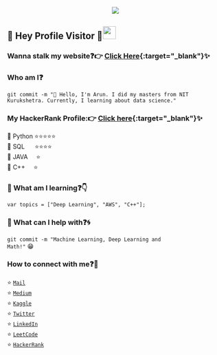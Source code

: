 <!--### Hi there 👋 -->

<!--
**arunrathi9/arunrathi9** is a ✨ _special_ ✨ repository because its `README.md` (this file) appears on your GitHub profile.

Here are some ideas to get you started:

- 🔭 I’m currently working on ...
- 🌱 I’m currently learning ...
- 👯 I’m looking to collaborate on ...
- 🤔 I’m looking for help with ...
- 💬 Ask me about ...
- 📫 How to reach me: ...
- 😄 Pronouns: ...
- ⚡ Fun fact: ...
-->
<p align="center">
  <img src="https://github.com/chandrikadeb7/chandrikadeb7/blob/master/readme.gif">
</p>
 
## :rainbow: Hey Profile Visitor :eyes:<img src="https://raw.githubusercontent.com/iampavangandhi/iampavangandhi/master/gifs/Hi.gif" width="30px" >
<!--
<p align="left"> <img src=https://komarev.com/ghpvc/?username=arunrathi9 alt=arunrathi9/></p>
-->

### Wanna stalk my website:question::point_right: [Click Here](https://arunrathi9.github.io/){:target="\_blank"}:sparkles:

### Who am I:question: 
<code>git commit -m "🔭 Hello, I'm Arun. I did my masters from NIT Kurukshetra. Currently, I learning about data science."</code>

### My HackerRank Profile::point_right: [Click here](https://www.hackerrank.com/arunrathi201){:target="\_blank"}:sparkles:

:eyes:  Python :star::star::star::star::star:<br>
:eyes:  SQL &nbsp;&nbsp;&nbsp;&nbsp;   :star::star::star::star:<br>
:eyes:  JAVA &nbsp;&nbsp;&nbsp;  :star:<br>
:eyes:  C++  &nbsp;&nbsp;&nbsp;  :star:<br>

<!--
### Where did I work earlier:question::woman_technologist:
<code>* [The Sparks Foundation](https://www.thesparksfoundationsingapore.org/) [Content Development Intern]</code>    
<code>* [Caim Consulting](https://caimconsulting.in/) [Web Developer]</code>    
<code>* [iSmile Technologies](https://www.ismiletechnologies.com/) [Technical Writer]</code>  
<code>* [Open Source Code](https://opensourcecode.tech/) [Content Writer]</code>      
<code>* [Uplift Project](https://www.girlscript.tech/programs/uplift/index.html) [Mentor]</code>    
<code>* [GirlScript Foundation](https://www.girlscript.tech/) [Chapter Lead]</code>     
<code>* [Girlscript Summer of Code](https://www.gssoc.tech/) [Mentee]</code>           
<code>* [Central Coalfields Limited](http://www.centralcoalfields.in/ind/) [Systems Intern]</code>      
<code>* [XLRI Jamshedpur](https://www.xlri.ac.in/) [Summer Research Intern]</code>    
-->

### 🌱 What am I learning:question::point_down:	
<code>var topics = ["Deep Learning", "AWS", "C++"];</code>

<!--
### What are my featured projects:question::rocket:
<code>[100DaysOfCode](https://github.com/chandrikadeb7/100DaysOfCode)</code>:hourglass:     
<code>[Face Mask Detection](https://github.com/chandrikadeb7/Face-Mask-Detection)</code>:mask:  
<code>[GirlScript Twitter Bot](https://github.com/chandrikadeb7/Girlscript-Twitter-Bot)</code>:robot:     
-->

<!--
### Wanna see my blogs:question::fire:
<!-- BLOG-POST-LIST:START -->
<!--
- [Creativity vs Innovation —The silver linings of the pandemic year 2020](https://blog.usejournal.com/creativity-vs-innovation-the-silver-linings-of-the-pandemic-year-2020-13c159683cb7?source=rss-5c8e98221095------2)
- [Pure CSS Art: From Zero to Hero](https://medium.com/analytics-vidhya/pure-css-art-from-zero-to-hero-b15d11f96702?source=rss-5c8e98221095------2)
- [How I aced all my interviews? — A fresher’s guide](https://medium.com/coderbyte/how-i-aced-all-my-interviews-a-freshers-guide-b8a0b1b2694f?source=rss-5c8e98221095------2)
- [Quarantine Do’s & Don’ts — for Tech Newbies](https://medium.com/analytics-vidhya/quarantine-dos-don-ts-for-tech-newbies-737f56113ab0?source=rss-5c8e98221095------2)
- [Portfolio Website — The Beginners’ Way!](https://medium.com/analytics-vidhya/portfolio-website-the-beginners-way-d43be855217e?source=rss-5c8e98221095------2)
<!-- BLOG-POST-LIST:END -->


### 💬 What can I help with:question::cyclone:
<code>git commit -m "Machine Learning, Deep Learning and Math!"</code> :grin:

### How to connect with me:question::email:
:star: <code>[Mail](mailto:arunrathi@gmail.com)</code>   
:star: <code>[Medium](https://medium.com/@chandrikadeb7)</code>     
:star: <code>[Kaggle](https://www.kaggle.com/arunrathi)</code>      
:star: <code>[Twitter](https://twitter.com/chandrikadeb7)</code>  
:star: <code>[LinkedIn](https://www.linkedin.com/in/arun-rathi-999478128/)</code>  
:star: <code>[LeetCode](https://leetcode.com/arunrathi201/)</code> <br>
:star: <code>[HackerRank](https://www.hackerrank.com/arunrathi201)</code>

<!--
## :point_down: Support me here!
<a href="https://www.buymeacoffee.com/chandrikadeb7" target="_blank"><img src="https://www.buymeacoffee.com/assets/img/custom_images/orange_img.png" alt="Buy Me A Coffee" style="height: 41px !important;width: 174px !important;box-shadow: 0px 3px 2px 0px rgba(190, 190, 190, 0.5) !important;-webkit-box-shadow: 0px 3px 2px 0px rgba(190, 190, 190, 0.5) !important;" ></a> 
-->
